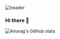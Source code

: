![header](https://capsule-render.vercel.app/api?type=Wave&color=auto&height=300&section=header&text=Youngjin&fontSize=90)
### Hi there 👋


![Anurag's GitHub stats](https://github-readme-stats.vercel.app/api?username=jyoungjin&show_icons=true&theme=transparent)


<!--
**jyoungjin/jyoungjin** is a ✨ _special_ ✨ repository because its `README.md` (this file) appears on your GitHub profile.

Here are some ideas to get you started:

- 🔭 I’m currently working on ...
- 🌱 I’m currently learning ...
- 👯 I’m looking to collaborate on ...
- 🤔 I’m looking for help with ...
- 💬 Ask me about ...
- 📫 How to reach me: ...
- 😄 Pronouns: ...
- ⚡ Fun fact: ...
-->
